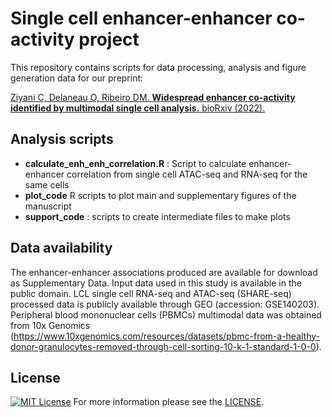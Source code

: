# Single cell enhancer-enhancer co-activity project

This repository contains scripts for data processing, analysis and figure generation data for our preprint:

[Ziyani C, Delaneau O, Ribeiro DM. **Widespread enhancer co-activity identified by multimodal single cell analysis.** bioRxiv (2022).](BIORXIV/2022/511947)

## Analysis scripts
- **calculate_enh_enh_correlation.R** : Script to calculate enhancer-enhancer correlation from single cell ATAC-seq and RNA-seq for the same cells
- **plot_code** R scripts to plot main and supplementary figures of the manuscript
- **support_code** : scripts to create intermediate files to make plots

## Data availability
The enhancer-enhancer associations produced are available for download as Supplementary Data. Input data used in this study is available in the public domain. LCL single cell RNA-seq and ATAC-seq (SHARE-seq) processed data is publicly available through GEO (accession: GSE140203). Peripheral blood mononuclear cells (PBMCs) multimodal data was obtained from 10x Genomics (https://www.10xgenomics.com/resources/datasets/pbmc-from-a-healthy-donor-granulocytes-removed-through-cell-sorting-10-k-1-standard-1-0-0).

## License
[![MIT License](https://img.shields.io/badge/license-MIT-green.svg)](LICENSE)
For more information please see the [LICENSE](LICENSE).
